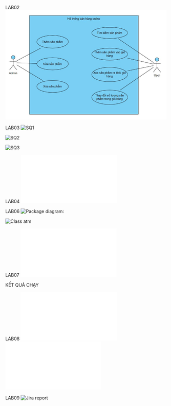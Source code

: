 LAB02
![Use Case Descriptions](lab-2/UseCaseDiagram.jpg)

LAB03
![SQ1](Lab03/SQ1.png)
 
![SQ2](Lab03/SQ2.png)
 
![SQ3](Lab03/SQ3.png)
 

LAB04
![Form_login](LAB04/form_login.html)

LAB06
![Package diagram:](Lab06/package-diagram.png)
 
![Class atm](Lab06/class-atm.png)
 


LAB07
![Withdraw_module](LAB07/withdraw_module.py)

KẾT QUẢ CHẠY
 

LAB08
![ test_withdraw](lab8/test_withdraw.py)
![selenium_test_login](lab8/selenium_test_login.py)


LAB09
![Jira report]()

